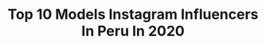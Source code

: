 ---
title: Top 10 Models Instagram Influencers In Peru In 2020
description: >-
  Find top models Instagram influencers in Peru in 2020. Most popular hashtags: #peru #love #peruana #yomequedoencasa.
platform: Instagram
profiles:
  - username: "brisabraunl"
    fullname: >-
      Brisa Braun Lara 🌞
    location: "Peru"
    followers: 5377
    engagement: 1618
    commentsToLikes: 0.051928
    avatar: "https://scontent-lhr8-1.cdninstagram.com/v/t51.2885-19/s320x320/90204213_3334505876566297_7530539801309609984_n.jpg?_nc_ht=scontent-lhr8-1.cdninstagram.com&_nc_ohc=HZ72TLvgv64AX9hJGXJ&oh=d24f94ece997b692230c50d55fb3d126&oe=5EBC6D14"
    verified: false
    hashtags: "#photography, #instagram, #keepgoing, #hambre"
  - username: "sofiacajo"
    fullname: >-
      Sofía Cajo
    location: "Peru"
    followers: 28581
    engagement: 210
    commentsToLikes: 0.053831
    avatar: "https://scontent-ams4-1.cdninstagram.com/v/t51.2885-19/s320x320/52797131_373685436553123_5259021651034505216_n.jpg?_nc_ht=scontent-ams4-1.cdninstagram.com&_nc_ohc=oTXuiV3Tj_sAX838eJG&oh=f77d570ac9a3749531699f48b59ed21f&oe=5E890F1E"
    verified: false
    hashtags: "#tip, #viaje, #xenotes, #queque"
  - username: "stephanniecarhuas"
    fullname: >-
      Stephannie Carhuas
    location: "Peru"
    followers: 6763
    engagement: 826
    commentsToLikes: 0.034239
    avatar: "https://scontent-ams4-1.cdninstagram.com/v/t51.2885-19/s320x320/77292296_1320201274829031_1237491502314160128_n.jpg?_nc_ht=scontent-ams4-1.cdninstagram.com&_nc_ohc=tuxFhMDv-rIAX-TYdIk&oh=17371d36a36e957d03213c70dc425cd9&oe=5EB71859"
    verified: false
    hashtags: ""
  - username: "janetleyvany"
    fullname: >-
      Janet Leyva
    location: "Peru"
    followers: 16653
    engagement: 614
    commentsToLikes: 0.043512
    avatar: "https://scontent-ams4-1.cdninstagram.com/v/t51.2885-19/s320x320/57506532_2365890433442867_2162019260438675456_n.jpg?_nc_ht=scontent-ams4-1.cdninstagram.com&_nc_ohc=2LKMspH7lcgAX-LRcI4&oh=1f709c5129a993077c200da328a16953&oe=5EBAAE6A"
    verified: false
    hashtags: "#model, #latina, #summervibes, #monday"
  - username: "alinavargasoficial"
    fullname: >-
      Alina Vargas
    location: "Peru"
    followers: 54839
    engagement: 131
    commentsToLikes: 0.043165
    avatar: "https://scontent-lhr8-1.cdninstagram.com/v/t51.2885-19/s320x320/19050335_1388102074559630_5821914971017052160_a.jpg?_nc_ht=scontent-lhr8-1.cdninstagram.com&_nc_ohc=BGK-Irf_ByQAX_mndcc&oh=ecd6b6f0ced71de2f044561ac394569d&oe=5EBA9F7B"
    verified: false
    hashtags: "#madre, #felicidad, #sensualidad, #merenguequealoca"
  - username: "x_haro_x"
    fullname: >-
      haro @ Anime Impulse
    location: "Peru"
    followers: 21344
    engagement: 196
    commentsToLikes: 0.038450
    avatar: "https://scontent-nrt1-1.cdninstagram.com/v/t51.2885-19/s320x320/74526577_820433631724233_2887552422006226944_n.jpg?_nc_ht=scontent-nrt1-1.cdninstagram.com&_nc_ohc=1G8Vgu0EJ_kAX9BSMYT&oh=a2cd4620ecf6fc93cca124f978417106&oe=5EA01502"
    verified: false
    hashtags: "#beautycreations, #alldressedup, #lulabites, #hellokittylover"
  - username: "romilozano"
    fullname: >-
      Romina Lozano
    location: "Peru"
    followers: 366190
    engagement: 316
    commentsToLikes: 0.008265
    avatar: "https://scontent-ams4-1.cdninstagram.com/v/t51.2885-19/s320x320/73401888_2346791402299921_4175448462210367488_n.jpg?_nc_ht=scontent-ams4-1.cdninstagram.com&_nc_ohc=9mtXxk0e5MUAX87kdYc&oh=0c71af516212f74084ec0086ab865dbb&oe=5EBA6827"
    verified: true
    hashtags: "#publicidad"
  - username: "angelicanicole157"
    fullname: >-
      Angelica Vargas Vasquez
    location: "Peru"
    followers: 4113
    engagement: 1284
    commentsToLikes: 0.038324
    avatar: "https://scontent-lhr8-1.cdninstagram.com/v/t51.2885-19/s320x320/69642630_560506258080519_3939792145073831936_n.jpg?_nc_ht=scontent-lhr8-1.cdninstagram.com&_nc_ohc=R8Kq7sMQEikAX-tWTmg&oh=bb5d000aa151ab3c157634bafc704b51&oe=5EBB9499"
    verified: false
    hashtags: ""
  - username: "bearodriguez2"
    fullname: >-
      Beatriz Rodríguez Aldaz
    location: "Peru"
    followers: 15338
    engagement: 422
    commentsToLikes: 0.038687
    avatar: "https://scontent-atl3-1.cdninstagram.com/v/t51.2885-19/s320x320/92170768_513168956014482_1331069253326995456_n.jpg?_nc_ht=scontent-atl3-1.cdninstagram.com&_nc_ohc=RWgDTLFcwu8AX9P8LsJ&oh=673d438050adbddf4704f9324aa23dc5&oe=5EB978C9"
    verified: false
    hashtags: "#peruvianmodel, #calihouse, #cuarentena, #row4row"
  - username: "ariannabardalez"
    fullname: >-
      Arianna 👑
    location: "Peru"
    followers: 5786
    engagement: 1087
    commentsToLikes: 0.014764
    avatar: "https://scontent-lhr8-1.cdninstagram.com/v/t51.2885-19/s320x320/87398306_133335734772253_6347536354351513600_n.jpg?_nc_ht=scontent-lhr8-1.cdninstagram.com&_nc_ohc=LN-eFGKJsZgAX8e4W8o&oh=51b6002c4b007461d779fcbe231e4432&oe=5EBAEA17"
    verified: false
    hashtags: "#yomequedoencasa, #dress, #photooftheday, #makeup"
---
